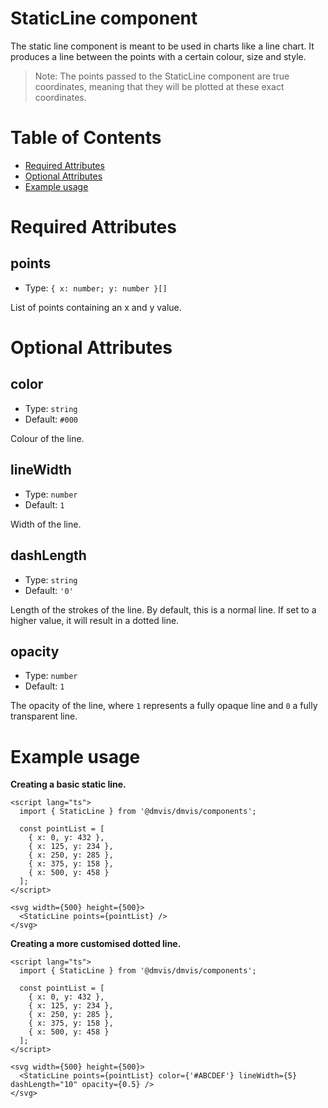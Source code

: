 # StaticLine component

The static line component is meant to be used in charts like a line chart. It produces a line between the points with a certain colour, size and style.

> Note: The points passed to the StaticLine component are true coordinates, meaning that they will be plotted at these exact coordinates.

# Table of Contents

- [Required Attributes](#required-attributes)
- [Optional Attributes](#optional-attributes)
- [Example usage](#example-usage)

# Required Attributes

## points

- Type: `{ x: number; y: number }[]`

List of points containing an x and y value.

# Optional Attributes

## color

- Type: `string`
- Default: `#000`

Colour of the line.

## lineWidth

- Type: `number`
- Default: `1`

Width of the line.

## dashLength

- Type: `string`
- Default: `'0'`

Length of the strokes of the line. By default, this is a normal line. If set to a higher value, it will result in a dotted line.

## opacity

- Type: `number`
- Default: `1`

The opacity of the line, where `1` represents a fully opaque line and `0` a fully transparent line.

# Example usage

<b>Creating a basic static line.</b>

```svelte
<script lang="ts">
  import { StaticLine } from '@dmvis/dmvis/components';

  const pointList = [
    { x: 0, y: 432 },
    { x: 125, y: 234 },
    { x: 250, y: 285 },
    { x: 375, y: 158 },
    { x: 500, y: 458 }
  ];
</script>

<svg width={500} height={500}>
  <StaticLine points={pointList} />
</svg>
```

<b>Creating a more customised dotted line.</b>

```svelte
<script lang="ts">
  import { StaticLine } from '@dmvis/dmvis/components';

  const pointList = [
    { x: 0, y: 432 },
    { x: 125, y: 234 },
    { x: 250, y: 285 },
    { x: 375, y: 158 },
    { x: 500, y: 458 }
  ];
</script>

<svg width={500} height={500}>
  <StaticLine points={pointList} color={'#ABCDEF'} lineWidth={5} dashLength="10" opacity={0.5} />
</svg>
```
